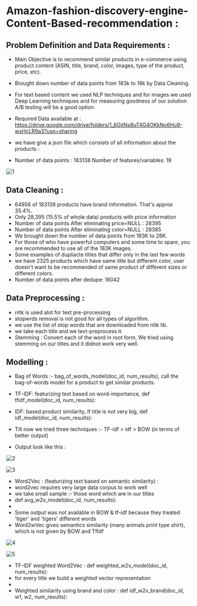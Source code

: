 # Amazon-fashion-discovery-engine-Content-Based-recommendation :

## Problem Definition and Data Requirements :
- Main Objective is to recommend similar products in e-commerce using product content (ASIN, title, brand, color, images, type of the product, price, etc).
- Brought down number of data points from 183k to 16k by Data Cleaning.
- For text based content we used NLP techniques and for images we used Deep Learning techniques and for measuring goodness of our solution A/B testing will be a good option. 
- Required Data available at : https://drive.google.com/drive/folders/1_6GitNs8uT4G4OKkNo6Hu9-wsHcLR9a3?usp=sharing

- we have give a json file which consists of all information about the products :
- Number of data points :  183138 Number of features/variables: 19

![1](https://user-images.githubusercontent.com/54996809/154859991-638b0fc3-8053-4fd2-ba69-6a15f611ff95.png)

## Data Cleaning :
- 64956 of 183138 products have brand information. That's approx 35.4%.
- Only 28,395 (15.5% of whole data) products with price information
- Number of data points After eliminating price=NULL : 28395
- Number of data points After eliminating color=NULL : 28385
- We brought down the number of data points from 183K to 28K.
- For those of who have powerful computers and some time to spare, you are recommended to use all of the 183K images.
- Some examples of dupliacte titles that differ only in the last few words
- we have 2325 products which have same title but different color, user doesn't want to be recommended of same product of different sizes or different colors.
- Number of data points after dedupe:  16042

## Data Preprocessing :
- nltk is used alot for text pre-processing
- stopwrds removal is not good for all types of algorithm.
- we use the list of stop words that are downloaded from nltk lib.
- we take each title and we text-preprocess it.
- Stemming : Convert each of the word in root form, We tried using stemming on our titles and it didnot work very well.

## Modelling :
- Bag of Words :- bag_of_words_model(doc_id, num_results), call the bag-of-words model for a product to get similar products.
- TF-IDF: featurizing text based on word-importance, def tfidf_model(doc_id, num_results):
- IDF: based product similarity, If title is not very big, def idf_model(doc_id, num_results):
- Till now we tried three techniques :- TF-idf > idf > BOW  (in terms of better output)

- Output look like this :

![2](https://user-images.githubusercontent.com/54996809/154860790-5b1900f4-18c1-46b0-ba84-da338fd5be4b.png)

![3](https://user-images.githubusercontent.com/54996809/154860795-ba6c6379-27f3-4634-b3c8-4c7abfbff256.png)


- Word2Vec : (featurizing text based on semantic similarity) : 
- word2vec  requires very large data corpus to work well
- we take small sample :- those word which are in our titles
- def avg_w2v_model(doc_id, num_results):
- 
- Some output was not available in BOW & tf-idf because they treated 'tiger' and 'tigers' different words
- Word2wVec gives semantics similarity (many animals print type shirt), which is not given by BOW and TfIdf

![4](https://user-images.githubusercontent.com/54996809/154861060-3e166a1d-8e3a-49a2-86a6-c184a3c65352.png)

![5](https://user-images.githubusercontent.com/54996809/154861182-79887ade-1aba-4623-83ab-2ea3cf0150cb.png)

- TF-IDF weighted Word2Vec : def weighted_w2v_model(doc_id, num_results):
- for every title we build a weighted vector representation
-
- Weighted similarity using brand and color : def idf_w2v_brand(doc_id, w1, w2, num_results):

